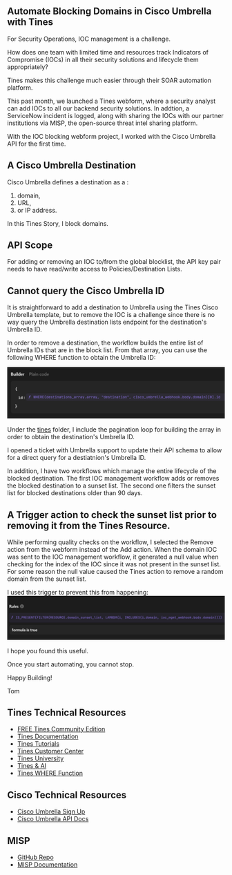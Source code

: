 ## Automate Blocking Domains in Cisco Umbrella with Tines
For Security Operations, IOC management is a challenge.  

How does one team with limited time and resources track Indicators of Compromise (IOCs) in all their security solutions and lifecycle them appropriately?  

Tines makes this challenge much easier through their SOAR automation platform.

This past month, we launched a Tines webform, where a security analyst can add IOCs to all our backend security solutions.  In addtion, a ServiceNow incident is logged, along with sharing the IOCs with our partner institutions via MISP, the open-source threat intel sharing platform.

With the IOC blocking webform project, I worked with the Cisco Umbrella API for the first time. 
## A Cisco Umbrella Destination 

Cisco Umbrella defines a destination as a :
1. domain, 
2. URL, 
3. or IP address.   

In this Tines Story, I block domains.

## API Scope
For adding or removing an IOC to/from the global blocklist, the API key pair needs to have read/write access to Policies/Destination Lists.

## Cannot query the Cisco Umbrella ID

It is straightforward to add a destination to Umbrella using the Tines Cisco Umbrella template, but to remove the IOC is a challenge since there is no way query the Umbrella destination lists endpoint for the destination's Umbrella ID.

In order to remove a destination, the workflow builds the entire list of Umbrella IDs that are in the block list.  From that array, you can use the following WHERE function to obtain the Umbrella ID:

<img src="./images/WHERE_Function_Umbrella_ID.png">

Under the [tines](story) folder, I include the pagination loop for building the array in order to obtain the destination's Umbrella ID.

I opened a ticket with Umbrella support to update their API schema to allow for a direct query for a destiatnion's Umbrella ID.

In addition, I have two workflows which manage the entire lifecycle of the blocked destination.  The first IOC management workflow adds or removes the blocked destination to a sunset list.  The second one filters the sunset list for blocked destinations older than 90 days.

## A Trigger action to check the sunset list prior to removing it from the Tines Resource.
While performing quality checks on the workflow, I selected the Remove action from the webform instead of the Add action.  When the domain IOC was sent to the IOC management workflow, it generated a null value when checking for the index of the IOC since it was not present in the sunset list.  For some reason the null value caused the Tines action to remove a random domain from the sunset list.  

I used this trigger to prevent this from happening:
<img src="./images/Trigger_IOC_Present.png">

I hope you found this useful.

Once you start automating, you cannot stop.

Happy Building!

Tom

## Tines Technical Resources
- [FREE Tines Community Edition](https://www.tines.com/pricing/)
- [Tines Documentation](https://www.tines.com/docs/quickstart/)
- [Tines Tutorials](https://www.tines.com/customer-center/#tutorials)
- [Tines Customer Center](https://www.tines.com/customer-center/)
- [Tines University](https://www.tines.com/university/)
- [Tines & AI](https://www.tines.com/product/ai/)
- [Tines WHERE Function](https://www.tines.com/docs/formulas/functions/where/)

## Cisco Technical Resources
- [Cisco Umbrella Sign Up](https://signup.umbrella.com/)
- [Cisco Umbrella API Docs](https://developer.cisco.com/docs/cloud-security/getting-started/)

## MISP
- [GitHub Repo](https://github.com/MISP/MISP)
- [MISP Documentation](https://www.misp-project.org/documentation/)